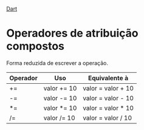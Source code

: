 [Dart](https://github.com/leofds/flutter-class/blob/master/dart/README.md)

# Operadores de atribuição compostos

Forma reduzida de escrever a operação.

| Operador | Uso | Equivalente à |
| -------- | --- | ------------- |
| += | valor += 10 | valor = valor + 10 |
| -= | valor -= 10 | valor = valor - 10 |
| \*= | valor \*= 10 | valor = valor \* 10 |
| /= | valor /= 10 | valor = valor / 10 |

